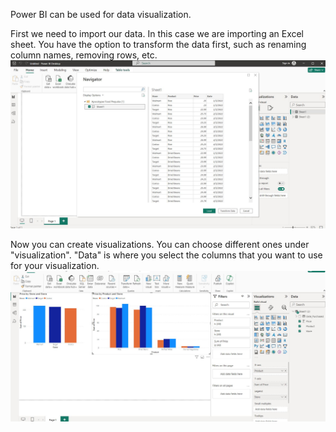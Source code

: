 Power BI can be used for data visualization.

First we need to import our data. In this case we are importing an Excel sheet. You have the option to transform the data first, such as renaming column names, removing rows, etc.
![powerbi](/img/powerbi.JPG)

Now you can create visualizations. You can choose different ones under "visualization". "Data" is where you select the columns that you want to use for your visualization.
![powerbi2](/img/powerbi2.JPG)
